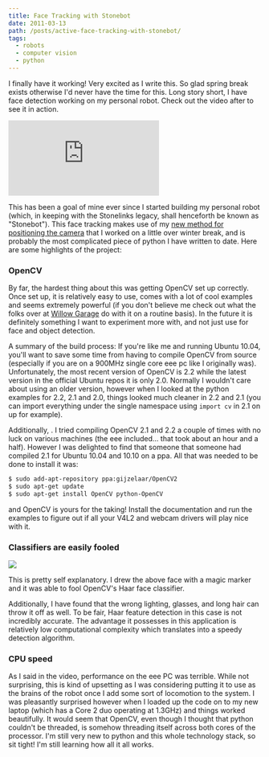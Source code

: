 ```yaml
---
title: Face Tracking with Stonebot
date: 2011-03-13
path: /posts/active-face-tracking-with-stonebot/
tags:
  - robots
  - computer vision
  - python
---
```


I finally have it working! Very excited as I write this. So glad spring break exists otherwise I'd never have the time for this. Long story short, I have face detection working on my personal robot. Check out the video after to see it in action.

<iframe src="http://www.youtube.com/embed/RRwMJ8GYT7Y" frameborder="0" allowfullscreen></iframe>

This has been a goal of mine ever since I started building my personal robot (which, in keeping with the Stonelinks legacy, shall henceforth be known as "Stonebot"). This face tracking makes use of my [new method for positioning the camera](/posts/a-more-accurate-coordinate-system/) that I worked on a little over winter break, and is probably the most complicated piece of python I have written to date. Here are some highlights of the project:


### OpenCV

By far, the hardest thing about this was getting OpenCV set up correctly. Once set up, it is relatively easy to use, comes with a lot of cool examples and seems extremely powerful (if you don't believe me check out what the folks over at [Willow Garage](http://www.willowgarage.com/) do with it on a routine basis). In the future it is definitely something I want to experiment more with, and not just use for face and object detection.

A summary of the build process: If you're like me and running Ubuntu 10.04, you'll want to save some time from having to compile OpenCV from source (especially if you are on a 900MHz single core eee pc like I originally was). Unfortunately, the most recent version of OpenCV is 2.2 while the latest version in the official Ubuntu repos it is only 2.0. Normally I wouldn't care about using an older version, however when I looked at the python examples for 2.2, 2.1 and 2.0, things looked much cleaner in 2.2 and 2.1 (you can import everything under the single namespace using `import cv` in 2.1 on up for example).

Additionally, . I tried compiling OpenCV 2.1 and 2.2 a couple of times with no luck on various machines (the eee included... that took about an hour and a half). However I was delighted to find that someone that someone had compiled 2.1 for Ubuntu 10.04 and 10.10 on a ppa. All that was needed to be done to install it was:

```bash
$ sudo add-apt-repository ppa:gijzelaar/OpenCV2
$ sudo apt-get update
$ sudo apt-get install OpenCV python-OpenCV
```

and OpenCV is yours for the taking! Install the documentation and run the examples to figure out if all your V4L2 and webcam drivers will play nice with it.

### Classifiers are easily fooled

<img src="http://i.imgur.com/XPuhpl.jpg">

This is pretty self explanatory. I drew the above face with a magic marker and it was able to fool OpenCV's Haar face classifier.

Additionally, I have found that the wrong lighting, glasses, and long hair can throw it off as well. To be fair, Haar feature detection in this case is not incredibly accurate. The advantage it possesses in this application is relatively low computational complexity which translates into a speedy detection algorithm.

### CPU speed

As I said in the video, performance on the eee PC was terrible. While not surprising, this is kind of upsetting as I was considering putting it to use as the brains of the robot once I add some sort of locomotion to the system. I was pleasantly surprised however when I loaded up the code on to my new laptop (which has a Core 2 duo operating at 1.3GHz) and things worked beautifully. It would seem that OpenCV, even though I thought that python couldn't be threaded, is somehow threading itself across both cores of the processor. I'm still very new to python and this whole technology stack, so sit tight! I'm still learning how all it all works.
